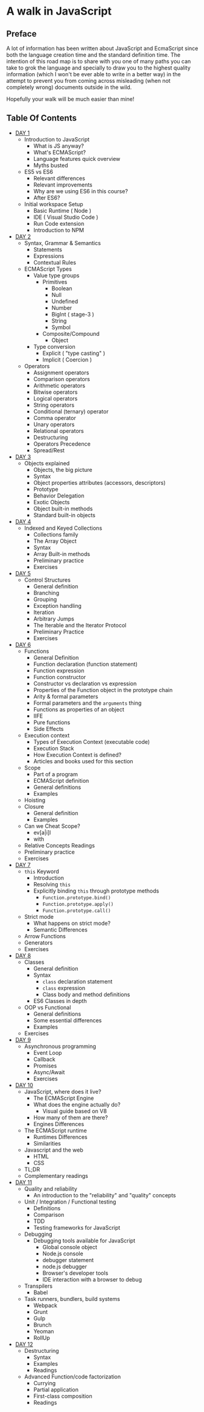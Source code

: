 # A walk in JavaScript

## Preface

A lot of information has been written about JavaScript and EcmaScript since both the language creation time and the standard definition time.
The intention of this road map is to share with you one of many paths you can take to grok the language and specially to draw you to the highest quality information  (which I won't be ever able to write in a better way) in the attempt to prevent you from coming across misleading (when not completely wrong) documents outside in the wild.

Hopefully your walk will be much easier than mine!

## Table Of Contents

- [DAY 1](/day_01.md)
  - Introduction to JavaScript
    - What is JS anyway?
    - What's ECMAScript?
    - Language features quick overview
    - Myths busted
  - ES5 vs ES6
    - Relevant differences
    - Relevant improvements
    - Why are we using ES6 in this course?
    - After ES6?
  - Initial workspace Setup
    - Basic Runtime ( Node )
    - IDE ( Visual Studio Code )
    - Run Code extension
    - Introduction to NPM
- [DAY 2](/day_02.md)
  - Syntax, Grammar & Semantics
    - Statements
    - Expressions
    - Contextual Rules
  - ECMAScript Types
    - Value type groups
      - Primitives
        - Boolean
        - Null
        - Undefined
        - Number
        - BigInt ( stage-3 )
        - String
        - Symbol
      - Composite/Compound
        - Object
    - Type conversion
      - Explicit ( "type casting" )
      - Implicit ( Coercion )
  - Operators
    - Assignment operators
    - Comparison operators
    - Arithmetic operators
    - Bitwise operators
    - Logical operators
    - String operators
    - Conditional (ternary) operator
    - Comma operator
    - Unary operators
    - Relational operators
    - Destructuring
    - Operators Precedence
    - Spread/Rest
- [DAY 3](/day_03.md)
  - Objects explained
    - Objects, the big picture
    - Syntax
    - Object properties attributes (accessors, descriptors)
    - Prototype
    - Behavior Delegation
    - Exotic Objects
    - Object built-in methods
    - Standard built-in objects
- [DAY 4](/day_04.md)
  - Indexed and Keyed Collections
    - Collections family
    - The Array Object
    - Syntax
    - Array Built-in methods
    - Preliminary practice
    - Exercises
- [DAY 5](/day_05.md)
  - Control Structures
    - General definition
    - Branching
    - Grouping
    - Exception handling
    - Iteration
    - Arbitrary Jumps
    - The Iterable and the Iterator Protocol
    - Preliminary Practice
    - Exercises
- [DAY 6](/day_06.md)
  - Functions
    - General Definition
    - Function declaration (function statement)
    - Function expression
    - Function constructor
    - Constructor vs declaration vs expression
    - Properties of the Function object in the prototype chain
    - Arity & formal parameters
    - Formal parameters and the `arguments` thing
    - Functions as properties of an object
    - IIFE
    - Pure functions
    - Side Effects
  - Execution context
    - Types of Execution Context (executable code)
    - Execution Stack
    - How Execution Context is defined?
    - Articles and books used for this section
  - Scope
    - Part of a program
    - ECMAScript definition
    - General definitions
    - Examples
  - Hoisting
  - Closure
    - General definition
    - Examples
  - Can we Cheat Scope?
    - ev[a|i]l
    - with
  - Relative Concepts Readings
  - Preliminary practice
  - Exercises
- [DAY 7](/day_07.md)
  - `this` Keyword
    - Introduction
    - Resolving `this`
    - Explicitly binding `this` through prototype methods
      - `Function.prototype.bind()`
      - `Function.prototype.apply()`
      - `Function.prototype.call()`
  - Strict mode
    - What happens on strict mode?
    - Semantic Differences
  - Arrow Functions
  - Generators
  - Exercises
- [DAY 8](/day_08.md)
  - Classes
    - General definition
    - Syntax
      - `class` declaration statement
      - `class` expression
      - Class body and method definitions
    - ES6 Classes in depth
  - OOP vs Functional
    - General definitions
    - Some essential differences
    - Examples
  - Exercises
- [DAY 9](/day_09.md)
  - Asynchronous programming
    - Event Loop
    - Callback
    - Promises
    - Async/Await
    - Exercises
- [DAY 10](/day_10.md)
  - JavaScript, where does it live?
    - The ECMAScript Engine
    - What does the engine actually do?
      - Visual guide based on V8
    - How many of them are there?
    - Engines Differences
  - The ECMAScript runtime
    - Runtimes Differences
    - Similarities
  - Javascript and the web
    - HTML
    - CSS
  - TL;DR
  - Complementary readings
- [DAY 11](/day_11.md)
  - Quality and reliability
    - An introduction to the "reliability" and "quality" concepts
  - Unit / Integration / Functional testing
    - Definitions
    - Comparison
    - TDD
    - Testing frameworks for JavaScript
  - Debugging
    - Debugging tools available for JavaScript
      - Global console object
      - Node.js console
      - debugger statement
      - node.js debugger
      - Browser's developer tools
      - IDE interaction with a browser to debug
  - Transpilers
    - Babel
  - Task runners, bundlers, build systems
    - Webpack
    - Grunt
    - Gulp
    - Brunch
    - Yeoman
    - RollUp
- [DAY 12](/day_12.md)
  - Destructuring
    - Syntax
    - Examples
    - Readings
  - Advanced Function/code factorization
    - Currying
    - Partial application
    - First-class composition
    - Readings
